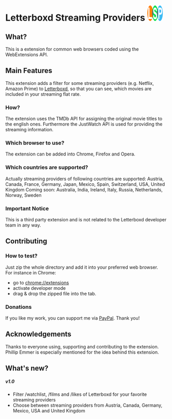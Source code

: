 # Letterboxd Streaming Providers ![Logo](./icons/logo_final_48.png) 

## What?
This is a extension for common web browsers coded using the WebExtensions API.

## Main Features
This extension adds a filter for some streaming providers (e.g. Netflix, Amazon Prime) to [Letterboxd](https://letterboxd.com/), so that you can see, which movies are included in your streaming flat rate.

### How?
The extension uses the TMDb API for assigning the original movie titles to the english ones. Furthermore the JustWatch API is used for providing the streaming information.

### Which browser to use?
The extension can be added into Chrome, Firefox and Opera.

### Which countries are supported?
Actually streaming providers of following countries are supported: Austria, Canada, France, Germany, Japan, Mexico, Spain, Switzerland, USA, United Kingdom 
Coming soon: Australia, India, Ireland, Italy, Russia, Netherlands, Norway, Sweden

### Important Notice
This is a third party extension and is not related to the Letterboxd developer team in any way.

## Contributing

### How to test?
Just zip the whole directory and add it into your preferred web browser. \
For instance in Chrome: 
- go to [chrome://extensions](chrome://extensions)
- activate developer mode 
- drag & drop the zipped file into the tab.

### Donations
If you like my work, you can support me via [PayPal](https://www.paypal.me/ChristianZei/5). Thank you!

## Acknowledgements
Thanks to everyone using, supporting and contributing to the extension. Phillip Emmer is especially mentioned for the idea behind this extension.

## What's new?

##### v1.0
- Filter /watchlist, /films and /likes of Letterboxd for your favorite streaming providers
- Choose between streaming providers from Austria, Canada, Germany, Mexico, USA and United Kingdom 